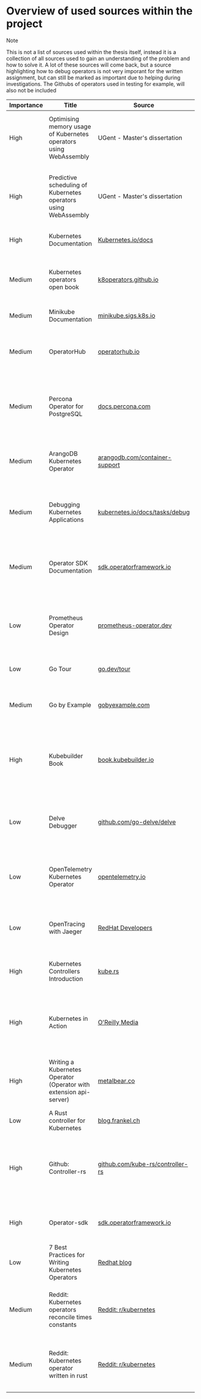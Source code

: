 # Overview of used sources within the project

> [!NOTE]
> This is not a list of sources used within the thesis itself, instead it is a collection of all sources used to gain an understanding of the problem and how to solve it.
> A lot of these sources will come back, but a source highlighting how to debug operators is not very imporant for the written assignment, but can still be marked as important due to helping during investigations.
> The Githubs of operators used in testing for example, will also not be included

| Importance | Title | Source | Author | Summary | Notes |
| ---------- | ----- | ------ | ------ | ------- | ----- |
| High | Optimising memory usage of Kubernetes operators using WebAssembly | UGent - Master's dissertation | Tim Ramlot | WebAssembly-based operator architecture for Kubernetes with parent-child structure (in single pod) | |
| High | Predictive scheduling of Kubernetes operators using WebAssembly | UGent - Master's dissertation | Kevin Van Landuyt | Expansion of architecture SRC2 with predictive capabilities based on pattern discovery| |
| High | Kubernetes Documentation | [Kubernetes.io/docs](https://kubernetes.io/docs/home/) | / | Official documentation for Kubernetes | |
| Medium | Kubernetes operators open book | [k8operators.github.io](https://k8soperators.github.io/) | Koserwal A., Cunningham A., Edgar M. | Guide on Kubernetes operators, covering patterns and deployment best practices | |
| Medium | Minikube Documentation | [minikube.sigs.k8s.io](https://minikube.sigs.k8s.io/docs/) | / | Documentation for Minikube | |
| Medium | OperatorHub | [operatorhub.io](https://operatorhub.io/?view=list) | / | A registry of certified Kubernetes operators for various applications and use cases | |
| Medium | Percona Operator for PostgreSQL | [docs.percona.com](https://docs.percona.com/percona-operator-for-postgresql) | Percona | Documentation for the Percona Operator, which manages PostgreSQL clusters on Kubernetes | |
| Medium | ArangoDB Kubernetes Operator | [arangodb.com/container-support](https://arangodb.com/container-support/) | ArangoDB | Guide for deploying and managing ArangoDB in Kubernetes using its operator |  |
| Medium | Debugging Kubernetes Applications | [kubernetes.io/docs/tasks/debug](https://kubernetes.io/docs/tasks/debug/debug-application/debug-running-pod/#ephemeral-container) | Kubernetes Project | Official documentation on debugging running Kubernetes pods |  |
| Medium | Operator SDK Documentation | [sdk.operatorframework.io](https://sdk.operatorframework.io/docs/) | Operator Framework | Guides on building, testing, and deploying Kubernetes operators using the Operator SDK | |
| Low | Prometheus Operator Design | [prometheus-operator.dev](https://prometheus-operator.dev/docs/getting-started/design/) | Prometheus Operator Community | Documentation on the design and implementation of the Prometheus Operator | |
| Low | Go Tour | [go.dev/tour](https://go.dev/tour/) | Go Project | Short, interactive guide for learning Go |  |
| Medium | Go by Example | [gobyexample.com](https://gobyexample.com/) | / | A collection of Go examples demonstrating syntax and use cases |  |
| High | Kubebuilder Book | [book.kubebuilder.io](https://book.kubebuilder.io/) | Kubebuilder Project | Comprehensive guide for building operators with Kubebuilder, covering operator design and controller patterns | |
| Low | Delve Debugger | [github.com/go-delve/delve](https://github.com/go-delve/delve) | Delve Project | Go debugger, useful for in-depth debugging of Kubernetes operators written in Go | |
| Low | OpenTelemetry Kubernetes Operator | [opentelemetry.io](https://opentelemetry.io/docs/kubernetes/operator/) | OpenTelemetry Project | Documentation on the OpenTelemetry Operator, which could be used for advanced tracing | |
| Low | OpenTracing with Jaeger | [RedHat Developers](https://developers.redhat.com/blog/2017/07/10/using-opentracing-with-jaeger-to-collect-application-metrics-in-kubernetes) | Red Hat | Guide on using OpenTracing and Jaeger for application metrics in Kubernetes |  |
| High | Kubernetes Controllers Introduction | [kube.rs](https://kube.rs/controllers/intro/) | kube-rs Project | Introductory guide to Kubernetes controllers written in Rust |  |
| High | Kubernetes in Action | [O'Reilly Media](https://learning.oreilly.com/library/view/kubernetes-in-action/9781617293726/Text/07.html) | Marko Lukša | An in-depth resource on Kubernetes, covering core concepts, applications, and advanced deployments |  |
| High | Writing a Kubernetes Operator (Operator with extension api-server) | [metalbear.co](https://metalbear.co/blog/writing-a-kubernetes-operator/) | Dmitry Dodzin | Guide on creating a Kubernetes Operator using kube-rs + extension api server | |
| Low | A Rust controller for Kubernetes | [blog.frankel.ch](https://blog.frankel.ch/start-rust/6/) | Nicolas Frankel | Introduction to Kube.rs; project setup + api use |  |
| High | Github: Controller-rs | [github.com/kube-rs/controller-rs](https://github.com/kube-rs/controller-rs) | kube-rs Project | A rust kubernetes reference controller for a Document resource using kube.rs, with observability instrumentation. | |
| High | Operator-sdk | [sdk.operatorframework.io](https://sdk.operatorframework.io/) | Operator Framework | The most used framework for creating Kubernetes operators | |
| Low | 7 Best Practices for Writing Kubernetes Operators | [Redhat blog](https://www.redhat.com/en/blog/7-best-practices-for-writing-kubernetes-operators-an-sre-perspective) | Best practices for the creation of Kubernetes operators |
| Medium | Reddit: Kubernetes operators reconcile times constants | [Reddit: r/kubernetes](https://www.reddit.com/r/kubernetes/comments/11dcys9/kubernetes_operators_reconcile_times_constants/?rdt=65336) | Vincearon | Thread about the reasons the Percona MongoDB operator uses scheduled reconciles | |
| Medium | Reddit: Kubernetes operator written in rust | [Reddit: r/kubernetes](https://www.reddit.com/r/kubernetes/comments/yqg89y/kubernetes_operator_written_in_rust/?rdt=60880) | Vincearon | Thread going over some existing Rust operators and a discussion of the use of WASM | |
